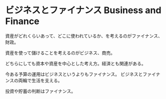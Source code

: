 # ビジネスとファイナンス Business and Finance

資産がどれくらいあって、どこに使われているか、を考えるのがファイナンス、財政。

資産を使って儲けることを考えるのがビジネス、商売。

どちらにしても資本や資産を中心とした考え方。経済とも関連がある。

今ある予算の運用はビジネスというよりもファイナンス。
ビジネスとファイナンスの両輪で生活を支える。

投資や貯蓄の判断はファイナンス。
